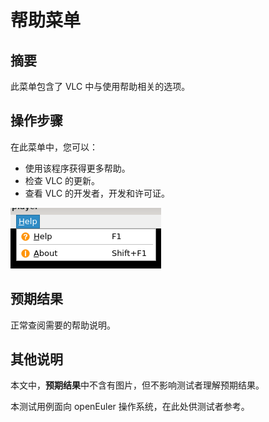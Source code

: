 # 帮助菜单

## 摘要

此菜单包含了 VLC 中与使用帮助相关的选项。

## 操作步骤

在此菜单中，您可以：

- 使用该程序获得更多帮助。
- 检查 VLC 的更新。
- 查看 VLC 的开发者，开发和许可证。

![帮助菜单](./img/帮助菜单.png)

## 预期结果

正常查阅需要的帮助说明。

## 其他说明

本文中，**预期结果**中不含有图片，但不影响测试者理解预期结果。

本测试用例面向 openEuler 操作系统，在此处供测试者参考。
